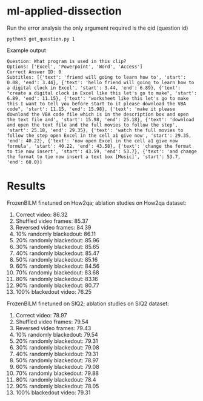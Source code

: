 # ml-applied-dissection
Run the error analysis the only argument required is the qid (question id)
```
python3 get_question.py 1
```

Example output
```
Question: What program is used in this clip?
Options: ['Excel', 'Powerpoint', 'Word', 'Access']
Correct Answer ID: 0
Subtitles: [{'text': 'friend will going to learn how to', 'start': 0.08, 'end': 3.44}, {'text': 'hello friend will going to learn how to a digital clock in Excel', 'start': 3.44, 'end': 6.89}, {'text': "create a digital clock in Excel like this let's go to make", 'start': 6.89, 'end': 11.15}, {'text': "worksheet like this let's go to make this I want to tell you before start to it please download the VBA code", 'start': 11.15, 'end': 15.98}, {'text': 'make it please download the VBA code file which is in the description box and open the text file and', 'start': 15.98, 'end': 25.18}, {'text': 'download and open the text file and the full movies to follow the step', 'start': 25.18, 'end': 29.35}, {'text': 'watch the full movies to follow the step open Excel in the cell a1 give now', 'start': 29.35, 'end': 40.22}, {'text': 'now open Excel in the cell a1 give now formula', 'start': 40.22, 'end': 43.58}, {'text': 'change the format to tie now insert', 'start': 43.59, 'end': 53.7}, {'text': 'and change the format to tie now insert a text box [Music]', 'start': 53.7, 'end': 60.0}]

```

# Results
FrozenBILM finetuned on How2qa; ablation studies on How2qa dataset:
1. Correct video: 86.32
2. Shuffled video frames: 85.37
3. Reversed video frames: 84.39
4. 10% randomly blackedout: 86.11
5. 20% randomly blackedout: 85.96
6. 30% randomly blackedout: 85.65
7. 40% randomly blackedout: 85.47
8. 50% randomly blackedout: 85.16
9. 60% randomly blackedout: 84.56
10. 70% randomly blackedout: 83.68
11. 80% randomly blackedout: 83.16
12. 90% randomly blackedout: 80.77
13. 100% blackedout video: 76.25

FrozenBILM finetuned on SIQ2; ablation studies on SIQ2 dataset:
1. Correct video: 78.97
2. Shuffled video frames: 79.54
3. Reversed video frames: 79.43
4. 10% randomly blackedout: 79.54
5. 20% randomly blackedout: 79.31
6. 30% randomly blackedout: 79.08
7. 40% randomly blackedout: 79.31
8. 50% randomly blackedout: 78.97
9. 60% randomly blackedout: 79.08
10. 70% randomly blackedout: 79.88
11. 80% randomly blackedout: 78.4
12. 90% randomly blackedout: 78.05
13. 100% blackedout video: 79.31